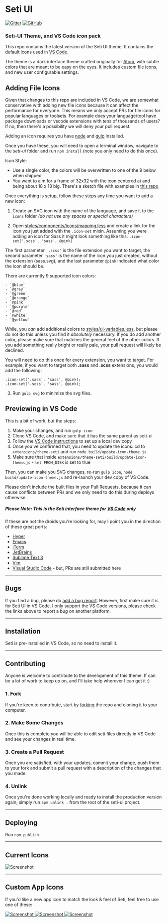# Seti UI

[![Gitter](https://img.shields.io/gitter/room/jesseweed/seti-ui.svg?style=flat-square)](https://gitter.im/jesseweed/seti-ui)
[![GitHub](https://img.shields.io/github/license/jesseweed/seti-ui?style=flat-square)](https://github.com/jesseweed/seti-ui/blob/master/LICENSE.md)


### Seti-UI Theme, and VS Code icon pack
 
This repo contains the latest version of the Seti UI theme. It contains the default icons used in [VS Code](https://code.visualstudio.com/).

The theme is a dark interface theme crafted originally for [Atom](http://atom.io), with subtle colors that are meant to be easy on the eyes. It includes custom file icons, and new user configurable settings.

## Adding File Icons

Given that changes to this repo are included in VS Code, we are somewhat conservative with adding new file icons because it can affect the performance for everyone. This means we only accept PRs for file icons for popular languages or toolsets. For example does your language/tool have package downloads or vscode extensions with tens of thousands of users? If no, then there's a possibility we will deny your pull request.

Adding an icon requires you have [node](https://nodejs.org/en/) and [gulp](https://github.com/gulpjs/gulp/blob/master/docs/getting-started.md) installed.

Once you have these, you will need to open a terminal window, navigate to the _seti-ui_ folder and run `npm install` (note you only need to do this once).

Icon Style:

 - Use a single color, the colors will be overwritten to one of the 9 below when shipped
 - You want to aim for a frame of 32x32 with the icon centered at and being about 18 x 18 big. There's a sketch file with examples in [this repo](./svgs.sketch).

Once everything is setup, follow these steps any time you want to add a new icon:

  1. Create an SVG icon with the name of the language, and save it to the `icons` folder _(do not use any spaces or special characters)_

  2. Open [styles/components/icons/mapping.less](styles/components/icons/mapping.less) and create a link for the icon you just added with the `.icon-set` mixin. Assuming you were adding an icon for Sass it might look something like this: ```.icon-set('.scss', 'sass', @pink)```

  The first parameter `'.scss'` is the file extension you want to target, the second parameter `'sass'` is the name of the icon you just created, without the extension (sass.svg), and the last parameter `@pink` indicated what color the icon should be.

  There are currently 9 supported icon colors:
  
    - `@blue`
    - `@grey`
    - `@green`
    - `@orange`
    - `@pink`
    - `@purple`
    - `@red`
    - `@white`
    - `@yellow`

  While, you _can_ add additional colors to [styles/ui-variables.less](styles/ui-variables.less), but please do not do this unless you find it _absolutely_ necessary. If you do add another color, please make sure that matches the general feel of the other colors. If you add something really bright or really pale, your pull request will likely be declined.

  You will need to do this once for every extension, you want to target. For example, if you want to target both **.sass** and **.scss** extensions, you would add the following:

  ```
  .icon-set('.sass', 'sass', @pink);
  .icon-set('.scss', 'sass', @pink);
  ```

  3. Run `gulp svg` to minimize the svg files.

## Previewing in VS Code

This is a bit of work, but the steps:

1. Make your changes, and run `gulp icon`
1. Clone VS Code, and make sure that it has the same parent as seti-ui
1. Follow the [VS Code instructions](https://github.com/Microsoft/vscode/wiki/How-to-Contribute#build-and-run) to set up a local dev copy
1. Once you've confirmed that, you need to update the icons. cd to `extensions/theme-seti` and run `node build/update-icon-theme.js`
1. Make sure that inside `extensions/theme-seti/build/update-icon-theme.js` - `let FROM_DISK` is set to true

Then, you can make you SVG changes, re-run `gulp icon`, `node build/update-icon-theme.js` and re-launch your dev copy of VS Code.

Please don't include the built files in your Pull Requests, because it can cause conflicts between PRs and we only need to do this during deploys otherwise.



##### **Please Note:** This is the Seti interface theme for [VS Code](https://code.visualstudio.com/) only

If these are not the droids you're looking for, may I point you in the direction of these great ports:
+ [Hyper](https://hyper.is/)
+ [Emacs](https://github.com/caisah/seti-theme)
+ [iTerm](https://github.com/willmanduffy/seti-iterm)
+ [JetBrains](https://github.com/zchee/Seti_JetBrains)
+ [Sublime Text 3](https://packagecontrol.io/packages/Seti_UI)
+ [Vim](https://github.com/trusktr/seti.vim)
+ [Visual Studio Code](https://github.com/Microsoft/vscode/tree/master/extensions/theme-seti) - but, PRs are still submitted here

-----


## Bugs
If you find a bug, please do [add a bug report](https://github.com/jesseweed/seti-ui/issues). However, first make sure it is for Seti UI in VS Code. I only support the VS Code versions, please check the links above to report a bug on another platform.

-----

## Installation
Seti is pre-installed in VS Code, so no need to install it.

-----

## Contributing
Anyone is welcome to contribute to the development of this theme. If can be a lot of work to keep up on, and I'll take help wherever I can get it :)

### 1. Fork
If you're keen to contribute, start by [forking](https://github.com/jesseweed/seti-ui/tree/1.0-beta#fork-destination-box) the repo and cloning it to your computer.


### 2. Make Some Changes

Once this is complete you will be able to edit seti files directly in VS Code and see your changes in real time.

### 3. Create a Pull Request

Once you are satisfied, with your updates, commit your change, push them to your fork and submit a pull request with a description of the changes that you made.

### 4. Unlink

Once you're done working locally and ready to install the production version again, simply run `apm unlink .` from the root of the seti-ui project.


-----

## Deploying

Run `npm publish`

-----

## Current Icons
![Screenshot](https://github.com/jesseweed/seti-ui/raw/master/screenshot-icons.png)

-----

## Custom App Icons
If you'd like a new app icon to match the look & feel of Seti, feel free to use one of these:

[ ![Screenshot](https://github.com/jesseweed/seti-syntax/raw/master/_icons/circular/circular-128x128.png) ](https://github.com/jesseweed/seti-syntax/tree/master/_icons/circular)
[ ![Screenshot](https://github.com/jesseweed/seti-syntax/raw/master/_icons/rounded/rounded-128x128.png) ](https://github.com/jesseweed/seti-syntax/tree/master/_icons/rounded/)
[ ![Screenshot](https://github.com/jesseweed/seti-syntax/raw/master/_icons/squared/squared-128x128.png) ](https://github.com/jesseweed/seti-syntax/tree/master/_icons/squared/)
